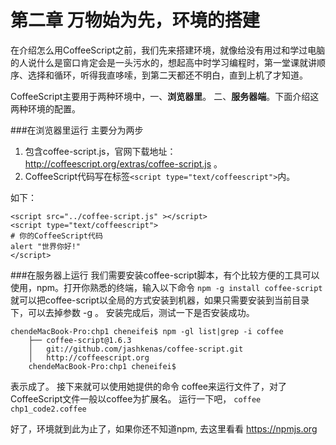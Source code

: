 第二章 万物始为先，环境的搭建
=

在介绍怎么用CoffeeScript之前，我们先来搭建环境，就像给没有用过和学过电脑的人说什么是窗口肯定会是一头污水的，想起高中时学习编程时，第一堂课就讲顺序、选择和循环，听得我直哆嗦，到第二天都还不明白，直到上机了才知道。

CoffeeScript主要用于两种环境中，一、**浏览器里**。 二、**服务器端**。下面介绍这两种环境的配置。

###在浏览器里运行
主要分为两步

1. 包含coffee-script.js，官网下载地址：<http://coffeescript.org/extras/coffee-script.js> 。
1. CoffeeScript代码写在标签`<script type="text/coffeescript">`内。



如下：


	<script src="../coffee-script.js" ></script>
	<script type="text/coffeescript">
	# 你的CoffeeScript代码
	alert "世界你好!"
	</script>


###在服务器上运行
我们需要安装coffee-script脚本，有个比较方便的工具可以使用，npm。打开你熟悉的终端，输入以下命令
`npm -g install coffee-script`
就可以把coffee-script以全局的方式安装到机器，如果只需要安装到当前目录下，可以去掉参数 -g 。
安装完成后，测试一下是否安装成功。

	chendeMacBook-Pro:chp1 cheneifei$ npm -gl list|grep -i coffee
		├── coffee-script@1.6.3
		│   git://github.com/jashkenas/coffee-script.git
		│   http://coffeescript.org
		chendeMacBook-Pro:chp1 cheneifei$

表示成了。 接下来就可以使用她提供的命令 coffee来运行文件了，对了CoffeeScript文件一般以coffee为扩展名。
运行一下吧， `coffee chp1_code2.coffee`

好了，环境就到此为止了，如果你还不知道npm, 去这里看看 <https://npmjs.org>
